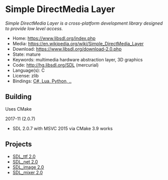 # Simple DirectMedia Layer

_Simple DirectMedia Layer is a cross-platform development library designed to provide low level access._

- Home: https://www.libsdl.org/index.php
- Media: https://en.wikipedia.org/wiki/Simple_DirectMedia_Layer
- Download: https://www.libsdl.org/download-2.0.php
- State: mature
- Keywords: multimedia hardware abstraction layer, 3D graphics
- Code: http://hg.libsdl.org/SDL (mercurial)
- Language(s): C
- License: zlib
- Bindings: [C#, Lua, Python, ..](https://www.libsdl.org/languages.php)

## Building

Uses CMake

2017-11 (2.0.7)
- SDL 2.0.7 with MSVC 2015 via CMake 3.9 works

## Projects

- [SDL_ttf 2.0](https://www.libsdl.org/projects/SDL_ttf/)
- [SDL_net 2.0](https://www.libsdl.org/projects/SDL_net/)
- [SDL_image 2.0](https://www.libsdl.org/projects/SDL_image/)
- [SDL_mixer 2.0](https://www.libsdl.org/projects/SDL_mixer/)